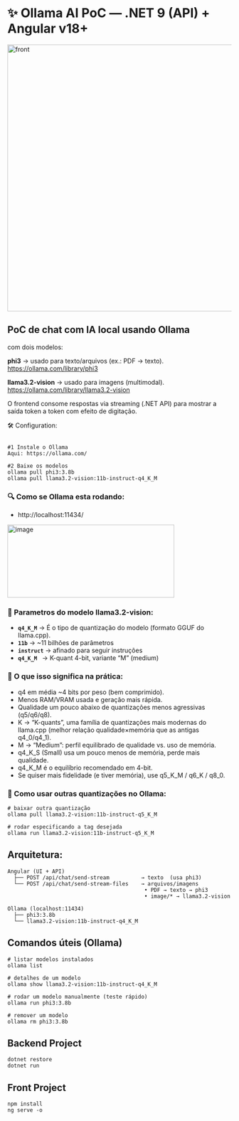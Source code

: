 #  ✨ Ollama AI PoC — .NET 9 (API) + Angular v18+ 


<img width="800" height="600" alt="front" src="https://github.com/user-attachments/assets/8136ccde-1379-4ca0-a815-d74cfe426752" />

## PoC de chat com IA local usando Ollama
 com dois modelos:

**phi3** → usado para texto/arquivos (ex.: PDF → texto).
https://ollama.com/library/phi3

**llama3.2-vision** → usado para imagens (multimodal).
https://ollama.com/library/llama3.2-vision

O frontend consome respostas via streaming (.NET API) para mostrar a saída token a token com efeito de digitação.

🛠️ Configuration:
```

#1 Instale o Ollama
Aqui: https://ollama.com/

#2 Baixe os modelos
ollama pull phi3:3.8b
ollama pull llama3.2-vision:11b-instruct-q4_K_M
```
### 🔍 Como se Ollama esta rodando:
- http://localhost:11434/
<img width="375" height="164" alt="image" src="https://github.com/user-attachments/assets/d90607ff-0331-4a99-a64d-e564a06648dc" />

### 📌 Parametros do modelo llama3.2-vision:

- **`q4_K_M`**  -> É o tipo de quantização do modelo (formato GGUF do llama.cpp).
- **`11b`** -> ~11 bilhões de parâmetros
- **`instruct`**  → afinado para seguir instruções
- **`q4_K_M `**  → K-quant 4-bit, variante “M” (medium)

### 🔎 O que isso significa na prática:

- q4 em média ~4 bits por peso (bem comprimido).
- Menos RAM/VRAM usada e geração mais rápida.
- Qualidade um pouco abaixo de quantizações menos agressivas (q5/q6/q8).
- K → “K-quants”, uma família de quantizações mais modernas do llama.cpp (melhor relação qualidade×memória que as antigas q4_0/q4_1).
- M → “Medium”: perfil equilibrado de qualidade vs. uso de memória.
- q4_K_S (Small) usa um pouco menos de memória, perde mais qualidade.
- q4_K_M é o equilíbrio recomendado em 4-bit.
- Se quiser mais fidelidade (e tiver memória), use q5_K_M / q6_K / q8_0.

### 🔧 Como usar outras quantizações no Ollama:
````
# baixar outra quantização
ollama pull llama3.2-vision:11b-instruct-q5_K_M

# rodar especificando a tag desejada
ollama run llama3.2-vision:11b-instruct-q5_K_M

````

## Arquitetura:

```
Angular (UI + API)
  ├── POST /api/chat/send-stream          → texto  (usa phi3)
  └── POST /api/chat/send-stream-files    → arquivos/imagens
                                           • PDF → texto → phi3
                                           • image/* → llama3.2-vision

Ollama (localhost:11434)
  ├── phi3:3.8b
  └── llama3.2-vision:11b-instruct-q4_K_M
```

## Comandos úteis (Ollama)

````
# listar modelos instalados
ollama list

# detalhes de um modelo
ollama show llama3.2-vision:11b-instruct-q4_K_M

# rodar um modelo manualmente (teste rápido)
ollama run phi3:3.8b

# remover um modelo
ollama rm phi3:3.8b

````

## Backend Project
````
dotnet restore
dotnet run
````

## Front Project
````
npm install
ng serve -o
````
